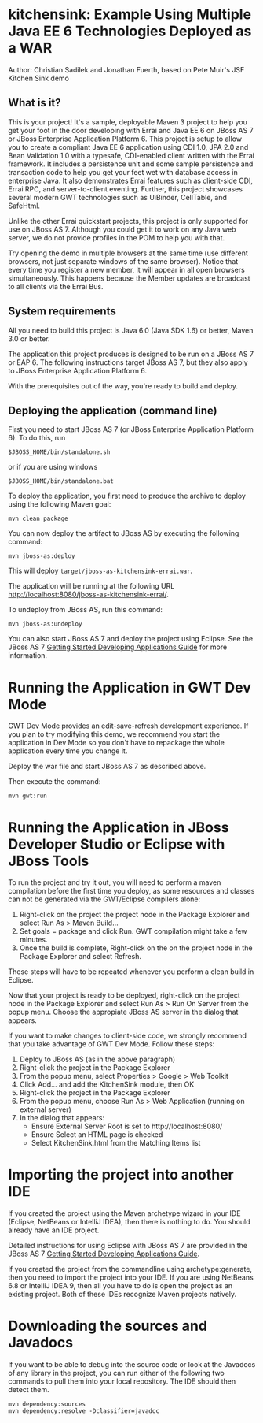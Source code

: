kitchensink: Example Using Multiple Java EE 6 Technologies Deployed as a WAR
============================================================================
Author: Christian Sadilek and Jonathan Fuerth, based on Pete Muir's JSF Kitchen Sink demo

What is it?
-----------

This is your project! It's a sample, deployable Maven 3 project to help you
get your foot in the door developing with Errai and Java EE 6 on JBoss AS 7 or
JBoss Enterprise Application Platform 6. This project is setup to allow you to
create a compliant Java EE 6 application using CDI 1.0, JPA 2.0 and Bean Validation
1.0 with a typesafe, CDI-enabled client written with the Errai framework. It includes
a persistence unit and some sample persistence and transaction code to help 
you get your feet wet with database access in enterprise Java. It also demonstrates
Errai features such as client-side CDI, Errai RPC, and server-to-client eventing.
Further, this project showcases several modern GWT technologies such as UiBinder,
CellTable, and SafeHtml.

Unlike the other Errai quickstart projects, this project is only supported for use
on JBoss AS 7. Although you could get it to work on any Java web server, we do
not provide profiles in the POM to help you with that.

Try opening the demo in multiple browsers at the same time (use different browsers,
not just separate windows of the same browser). Notice that every time you register
a new member, it will appear in all open browsers simultaneously. This happens because
the Member updates are broadcast to all clients via the Errai Bus.


System requirements
-------------------

All you need to build this project is Java 6.0 (Java SDK 1.6) or better, Maven
3.0 or better.

The application this project produces is designed to be run on a JBoss AS 7 or EAP 6. 
The following instructions target JBoss AS 7, but they also apply to JBoss Enterprise Application Platform 6.
 
With the prerequisites out of the way, you're ready to build and deploy.

Deploying the application (command line)
----------------------------------------
 
First you need to start JBoss AS 7 (or JBoss Enterprise Application Platform 6). To do this, run
  
    $JBOSS_HOME/bin/standalone.sh
  
or if you are using windows
 
    $JBOSS_HOME/bin/standalone.bat

To deploy the application, you first need to produce the archive to deploy using
the following Maven goal:

    mvn clean package

You can now deploy the artifact to JBoss AS by executing the following command:

    mvn jboss-as:deploy

This will deploy `target/jboss-as-kitchensink-errai.war`.
 
The application will be running at the following URL <http://localhost:8080/jboss-as-kitchensink-errai/>.

To undeploy from JBoss AS, run this command:

    mvn jboss-as:undeploy

You can also start JBoss AS 7 and deploy the project using Eclipse. See the JBoss AS 7
<a href="https://docs.jboss.org/author/display/AS71/Getting+Started+Developing+Applications+Guide" title="Getting Started Developing Applications Guide">Getting Started Developing Applications Guide</a> for more information.

Running the Application in GWT Dev Mode
=======================================

GWT Dev Mode provides an edit-save-refresh development experience. If you plan to try 
modifying this demo, we recommend you start the application in Dev Mode so you don't 
have to repackage the whole application every time you change it.

Deploy the war file and start JBoss AS 7 as described above.

Then execute the command:

    mvn gwt:run

Running the Application in JBoss Developer Studio or Eclipse with JBoss Tools
=============================================================================

To run the project and try it out, you will need to perform a maven
compilation before the first time you deploy, as some resources and
classes can not be generated via the GWT/Eclipse compilers alone:

1. Right-click on the project the project node in the Package Explorer and select Run As > Maven Build...
2. Set goals = package and click Run. GWT compilation might take a few minutes.
3. Once the build is complete, Right-click on the on the project node in the Package Explorer and select Refresh.

These steps will have to be repeated whenever you perform a clean build in Eclipse.

Now that your project is ready to be deployed, right-click on the
project node in the Package Explorer and select Run As > Run On Server
from the popup menu. Choose the appropiate JBoss AS server in
the dialog that appears.

If you want to make changes to client-side code, we strongly recommend that you
take advantage of GWT Dev Mode. Follow these steps:

1. Deploy to JBoss AS (as in the above paragraph)
2. Right-click the project in the Package Explorer
3. From the popup menu, select Properties > Google > Web Toolkit
4. Click Add... and add the KitchenSink module, then OK
5. Right-click the project in the Package Explorer
6. From the popup menu, choose Run As > Web Application (running on external server)
7. In the dialog that appears:
   * Ensure External Server Root is set to http://localhost:8080/<your application name>
   * Ensure Select an HTML page is checked
   * Select KitchenSink.html from the Matching Items list

Importing the project into another IDE
======================================

If you created the project using the Maven archetype wizard in your IDE
(Eclipse, NetBeans or IntelliJ IDEA), then there is nothing to do. You should
already have an IDE project.

Detailed instructions for using Eclipse with JBoss AS 7 are provided in the
JBoss AS 7 <a href="https://docs.jboss.org/author/display/AS71/Getting+Started+Developing+Applications+Guide" title="Getting Started Developing Applications Guide">Getting Started Developing Applications Guide</a>.

If you created the project from the commandline using archetype:generate, then
you need to import the project into your IDE. If you are using NetBeans 6.8 or
IntelliJ IDEA 9, then all you have to do is open the project as an existing
project. Both of these IDEs recognize Maven projects natively.

Downloading the sources and Javadocs
====================================

If you want to be able to debug into the source code or look at the Javadocs
of any library in the project, you can run either of the following two
commands to pull them into your local repository. The IDE should then detect
them.

    mvn dependency:sources
    mvn dependency:resolve -Dclassifier=javadoc
